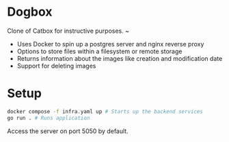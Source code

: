 # Dogbox

Clone of Catbox for instructive purposes.
~
* Uses Docker to spin up a postgres server and nginx reverse proxy
* Options to store files within a filesystem or remote storage
* Returns information about the images like creation and modification date
* Support for deleting images

# Setup

```sh
docker compose -f infra.yaml up # Starts up the backend services
go run . # Runs application
```

Access the server on port 5050 by default.
